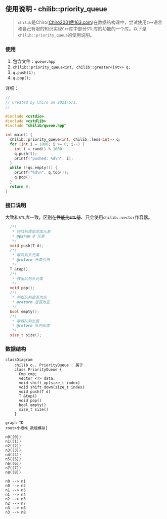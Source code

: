 ## 使用说明 - chilib::priority_queue

> `chilib`是Chiro(Chiro2001@163.com)在数据结构课中，尝试使用`C++`语言和自己有限的知识实现`C++`库中部分`STL`库的功能的一个库。以下是`chilib::priority_queue`的使用说明。

### 使用

1. 包含文件：`queue.hpp`
2. `chilib::priority_queue<int, chilib::greater<int>> q;`
3. `q.push(1);`
4. `q.pop();`

详细：

```cpp
//
// Created by Chiro on 2021/5/1.
//

#include <cstdio>
#include <cstdlib>
#include "chilib/queue.hpp"

int main() {
  chilib::priority_queue<int, chilib::less<int>> q;
  for (int i = 1000; i >= 0; i--) {
    int t = rand() % 1000;
    q.push(t);
    printf("pushed: %d\n", i);
  }
  while (!qs.empty()) {
    printf("%d\n", q.top());
	q.pop();
  }
  return 0;
}
```

### 接口说明

大致和`STL`库一致，区别在~~性能比`STL`低~~、只会使用`chilib::vector`作容器。

```cpp
  /*!
   * 向队列尾部添加元素
   * @param d 元素
   */
  void push(T d);
  /*!
   * 取队列头元素
   * @return 元素引用
   */
  T &top();
  /*!
   * 弹出队列头元素
   */
  void pop();
  /*!
   * 判断队列是否为空
   * @return 是否为空
   */
  bool empty();
  /*!
   * 取得队列长度
   * @return 队列长度
   */
  size_t size();
```

### 数据结构

```mermaid
classDiagram
	chilib o.. PriorityQueue : 属于
    class PriorityQueue {
      Cmp cmp;
      vector <T> data;
      void shift_up(size_t index)
      void shift_down(size_t index)
      void push(T d)
      T &top()
      void pop()
      bool empty()
      size_t size()
    }
```

```mermaid
graph TD
root>小根堆_数组模拟]

n0((0))
n1((1))
n2((2))
n3((3))
n4((4))
n5((5))
n6((6))
n7((7))
n8((8))

n0 --> n1
n0 --> n2
n1 --> n3
n1 --> n4
n2 --> n5
n2 --> n7
n3 --> n6
n3 --> n8
```

